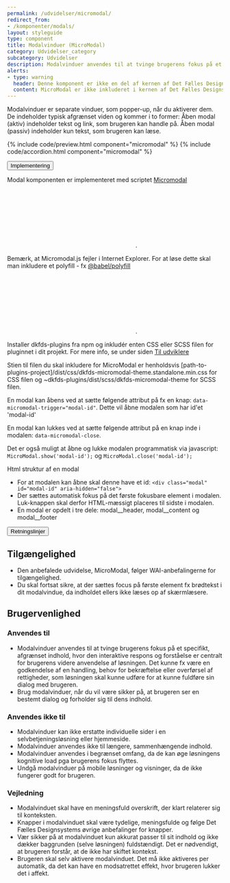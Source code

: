 ```yaml
---
permalink: /udvidelser/micromodal/
redirect_from:
- /komponenter/modals/
layout: styleguide
type: component
title: Modalvinduer (MicroModal)
category: Udvidelser_category
subcategory: Udvidelser
description: Modalvinduer anvendes til at tvinge brugerens fokus på et specifikt, afgrænset indhold, hvor den interaktive respons og forståelse er centralt for brugerens videre anvendelse af løsningen.
alerts:
- type: warning
  header: Denne komponent er ikke en del af kernen af Det Fælles Designsystem
  content: MicroModal er ikke inkluderet i kernen af Det Fælles Designsystem. For at inkludere MicroModal skal der inkluderes et eksternt bibliotek, se implementeringsafsnittet nedenfor.<br><br>Det Fælles Designsystem har implementeret et tema til MicroModal, som findes i <a href="https://github.com/detfaellesdesignsystem/dkfds-plugins" class="icon-link">Plugins<svg class="icon-svg"><use xlink:href="#open-in-new"></use></svg></a> projektet.
---
```


<p>Modalvinduer er separate vinduer, som popper-up, når du aktiverer dem. De indeholder typisk afgrænset viden og kommer i to former: Åben modal (aktiv) indeholder tekst og link, som brugeren kan handle på. Åben modal (passiv) indeholder kun tekst, som brugeren kan læse.</p>

{% include code/preview.html component="micromodal" %}
{% include code/accordion.html component="micromodal" %}
<div class="accordion-bordered">
  <button class="button-unstyled accordion-button"
      aria-expanded="false" aria-controls="modal-tech-docs">
    Implementering
  </button>
  <div id="modal-tech-docs" aria-hidden="true" class="accordion-content">
    <p>Modal komponenten er implementeret med scriptet <a href="https://micromodal.now.sh" class="icon-link">Micromodal<svg class="icon-svg"><use xlink:href="#open-in-new"></use></svg></a>.</p>
    <p>Bemærk, at Micromodal.js fejler i Internet Explorer. For at løse dette skal man inkludere et polyfill - fx <a href="https://www.npmjs.com/package/@babel/polyfill" class="icon-link">@babel/polyfill<svg class="icon-svg" focusable="false" aria-hidden="true"><use xlink:href="#open-in-new"></use></svg></a>.</p>
    <p>Installer dkfds-plugins fra npm og inkludér enten CSS eller SCSS filen for pluginnet i dit projekt. For mere info, se under siden <a href="/omdesignsystemet/tiludviklere/">Til udviklere</a></p>
    <p>Stien til filen du skal inkludere for MicroModal er henholdsvis [path-to-plugins-project]/dist/css/dkfds-micromodal-theme.standalone.min.css for CSS filen og ~dkfds-plugins/dist/scss/dkfds-micromodal-theme for SCSS filen.</p>
    <p>En modal kan åbens ved at sætte følgende attribut på fx en knap: <code>data-micromodal-trigger="modal-id"</code>. Dette vil åbne modalen som har id'et 'modal-id'</p>
    <p>En modal kan lukkes ved at sætte følgende attribut på en knap inde i modalen: <code>data-micromodal-close</code>.</p>
    <p>Det er også muligt at åbne og lukke modalen programmatisk via javascript: <code>MicroModal.show('modal-id');</code> og <code>MicroModal.close('modal-id');</code></p>
    <p class="h5">Html struktur af en modal</p>
    <ul>
      <li>For at modalen kan åbne skal denne have et id: <code>&lt;div class="modal" id="modal-id" aria-hidden="false"&gt;</code></li>
      <li>Der sættes automatisk fokus på det første fokusbare element i modalen. Luk-knappen skal derfor HTML-mæssigt placeres til sidste i modalen.</li>
      <li>En modal er opdelt i tre dele: modal__header, modal__content og modal__footer</li>
    </ul>
  </div>
</div>

<div class="accordion-bordered accordion-docs">
  <button class="button-unstyled accordion-button"
      aria-expanded="true" aria-controls="modal-docs">
    Retningslinjer
  </button>
  <div id="modal-docs" class="accordion-content">
      <section>
          <h2 class="h4">Tilgængelighed</h2>
          <ul>
              <li>Den anbefalede udvidelse, MicroModal, følger WAI-anbefalingerne for tilgængelighed.</li>
              <li>Du skal fortsat sikre, at der sættes focus på første element fx brødtekst i dit modalvindue, da indholdet ellers ikke læses op af skærmlæsere.</li>
          </ul>
      </section>
      <section>
        <h2 class="h4">Brugervenlighed</h2>
        <h3 class="h5">Anvendes til</h3>
        <ul>
            <li>Modalvinduer anvendes til at tvinge brugerens fokus på et specifikt, afgrænset indhold, hvor den interaktive respons og forståelse er centralt for brugerens videre anvendelse af løsningen. Det kunne fx være en godkendelse af en handling, behov for bekræftelse eller overførsel af rettigheder, som løsningen skal kunne udføre for at kunne fuldføre sin dialog med brugeren.</li>
            <li>Brug modalvinduer, når du vil være sikker på, at brugeren ser en bestemt dialog og forholder sig til dens indhold.</li>
        </ul>
        <h3 class="h5">Anvendes ikke til</h3>
        <ul>
            <li>Modalvinduer kan ikke erstatte individuelle sider i en selvbetjeningsløsning eller hjemmeside.</li>
            <li>Modalvinduer anvendes ikke til længere, sammenhængende indhold.</li>
            <li>Modalvinduer anvendes i begrænset omfang, da de kan øge løsningens kognitive load pga brugerens fokus flyttes.</li>
            <li>Undgå modalvinduer på mobile løsninger og visninger, da de ikke fungerer godt for brugeren.</li>
        </ul>
        <h3 class="h5">Vejledning</h3>                
        <ul>
            <li>Modalvinduet skal have en meningsfuld overskrift, der klart relaterer sig til konteksten.</li>
            <li>Knapper i modalvinduet skal være tydelige, meningsfulde og følge Det Fælles Designsystems øvrige anbefalinger for knapper.</li>
            <li>Vær sikker på at modalvinduet kun akkurat passer til sit indhold og ikke dækker baggrunden (selve løsningen) fuldstændigt. Det er nødvendigt, at brugeren forstår, at de ikke har skiftet kontekst.</li>
            <li>Brugeren skal selv aktivere modalvinduet. Det må ikke aktiveres per automatik, da det kan have en modsatrettet effekt, hvor brugeren lukker det i affekt.</li>
        </ul>
      </section>
  </div>
</div>

